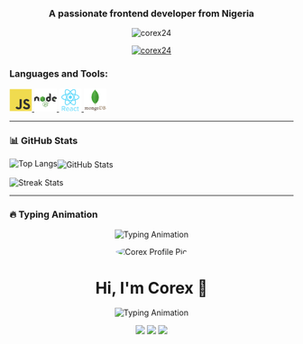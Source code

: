 <h3 align="center">A passionate frontend developer from Nigeria</h3>

<p align="center">
  <img src="https://komarev.com/ghpvc/?username=corex24&label=Profile%20views&color=0e75b6&style=flat" alt="corex24" />
</p>

<p align="center">
  <a href="https://github.com/ryo-ma/github-profile-trophy">
    <img src="https://github-profile-trophy.vercel.app/?username=corex24&theme=onedark" alt="corex24" />
  </a>
</p>

<h3 align="left">Languages and Tools:</h3>
<p align="left">
  <a href="https://developer.mozilla.org/en-US/docs/Web/JavaScript" target="_blank" rel="noreferrer">
    <img src="https://raw.githubusercontent.com/devicons/devicon/master/icons/javascript/javascript-original.svg" alt="javascript" width="40" height="40"/>
  </a>
  <a href="https://nodejs.org" target="_blank" rel="noreferrer">
    <img src="https://raw.githubusercontent.com/devicons/devicon/master/icons/nodejs/nodejs-original-wordmark.svg" alt="nodejs" width="40" height="40"/>
  </a>
  <a href="https://reactjs.org/" target="_blank" rel="noreferrer">
    <img src="https://raw.githubusercontent.com/devicons/devicon/master/icons/react/react-original-wordmark.svg" alt="react" width="40" height="40"/>
  </a>
  <a href="https://www.mongodb.com/" target="_blank" rel="noreferrer">
    <img src="https://raw.githubusercontent.com/devicons/devicon/master/icons/mongodb/mongodb-original-wordmark.svg" alt="mongodb" width="40" height="40"/>
  </a>
</p>

---

### 📊 GitHub Stats

<p>
  <img align="left" src="https://github-readme-stats.vercel.app/api/top-langs?username=corex24&show_icons=true&locale=en&layout=compact&theme=radical" alt="Top Langs" />
</p>

<p>
  <img align="center" src="https://github-readme-stats.vercel.app/api?username=corex24&show_icons=true&locale=en&theme=radical" alt="GitHub Stats" />
</p>

<p>
  <img align="center" src="https://github-readme-streak-stats.herokuapp.com/?user=corex24&theme=radical" alt="Streak Stats" />
</p>

---

### 🔥 Typing Animation
<p align="center">
  <img src="https://readme-typing-svg.herokuapp.com?font=Fira+Code&weight=600&size=22&pause=1000&color=36BCF7&center=true&vCenter=true&width=440&lines=Creator+of+Ancore;Full-stack+Developer;Bot+Architect+with+💙;Dark+UI+Lover+🔥" alt="Typing Animation">
</p>
<p align="center">
  <img src="https://github.com/Corex24.png" width="140" style="border-radius: 50%;" alt="Corex Profile Pic">
</p>

<h1 align="center">Hi, I'm Corex 👋</h1>

<p align="center">
  <img src="https://readme-typing-svg.herokuapp.com?font=Fira+Code&weight=600&size=22&pause=1000&color=36BCF7&center=true&vCenter=true&width=440&lines=Creator+of+Ancore;Full-stack+Developer;Bot+Architect+with+💙;Dark+UI+Lover+🔥" alt="Typing Animation">
</p>

<p align="center">
  <a href="https://wa.me/2348036869669"><img src="https://img.shields.io/badge/WhatsApp-25D366?style=for-the-badge&logo=whatsapp&logoColor=white"/></a>
  <a href="https://t.me/corex2410"><img src="https://img.shields.io/badge/Telegram-2CA5E0?style=for-the-badge&logo=telegram&logoColor=white"/></a>
  <a href="https://x.com/corex2410"><img src="https://img.shields.io/badge/X-%23000000.svg?style=for-the-badge&logo=X&logoColor=white"/></a>
</p>
